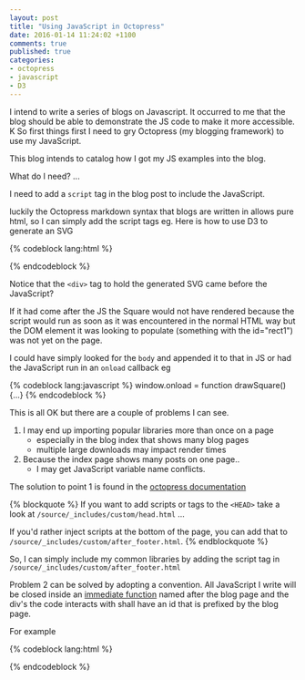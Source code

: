 ```yaml
---
layout: post
title: "Using JavaScript in Octopress"
date: 2016-01-14 11:24:02 +1100
comments: true
published: true
categories: 
- octopress
- javascript
- D3
---
```


I intend to write a series of blogs on Javascript. It occurred to me that the blog should be able to demonstrate the JS code to make it more accessible.
K
So first things first I need to gry Octopress (my blogging framework) to use my JavaScript.

This blog intends to catalog how I got my JS examples into the blog. <!--more-->

What do I need? ... 

I need to add a `script` tag in the blog post to include the JavaScript.

luckily the Octopress markdown syntax that blogs are written in allows pure html, so I can simply add the script tags
eg. Here is how to use D3 to generate an SVG

{% codeblock lang:html %}
<div id="rect1" class="chart"></div>

<script type="text/javascript" src="https://cdnjs.cloudflare.com/ajax/libs/d3/3.5.12/d3.min.js"></script>

<script>
var square = d3.select("#rect1");

var svgContainer = square.append("svg")
    .attr("width", 100).attr("height", 100);

//Draw the Rectangle
var rectangle = svgContainer.append("rect")
    .attr("x", 10).attr("y", 10).attr("width", 50)
    .attr("height", 60).attr("fill", "red")
    .attr("stroke", "blue").attr("stroke-width", 5);
</script>
{% endcodeblock %}

<div id="jsinocto20160114-rect1" class="chart"></div>


Notice that the `<div>` tag to hold the generated SVG came before the JavaScript?

If it had come after the JS the Square would not have rendered because the script would run as soon as it was encountered in the normal HTML way but the DOM element it was looking to populate (something with the id="rect1") was not yet on the page.

I could have simply looked for the `body` and appended it to that in JS or had the JavaScript run in an `onload` callback eg

{% codeblock lang:javascript %}
window.onload = function drawSquare() {...}
{% endcodeblock %}

This is all OK but there are a couple of problems I can see.

1. I may end up importing popular libraries more than once on a page
    - especially in the blog index that shows many blog pages
    - multiple large downloads may impact render times
2. Because the index page shows many posts on one page..
    - I may get JavaScript variable name conflicts.
  
The solution to point 1 is found in the [octopress documentation](http://octopress.org/docs/theme/template/)

{% blockquote %}
If you want to add scripts or tags to the `<HEAD>` take a look at `/source/_includes/custom/head.html` ...

If you'd rather inject scripts at the bottom of the page, you can add that to `/source/_includes/custom/after_footer.html`.
{% endblockquote %}

So, I can simply include my common libraries by adding the script tag in `/source/_includes/custom/after_footer.html`

Problem 2 can be solved by adopting a convention. All JavaScript I write will be closed inside an [immediate function](https://en.wikipedia.org/wiki/Immediately-invoked_function_expression) named after the blog page and the div's the code interacts with shall have an id that is prefixed by the blog page. 

For example

{% codeblock lang:html %}
<div id="blogpost1-rect1" class="chart"></div>

<script>
(function blogpost1() {
var square = d3.select("#blogpost1-rect1");

var svgContainer = square.append("svg")
    .attr("width", 100).attr("height", 100);

//Draw the Rectangle
var rectangle = svgContainer.append("rect")
    .attr("x", 10).attr("y", 10).attr("width", 50)
    .attr("height", 60).attr("fill", "red")
    .attr("stroke", "blue").attr("stroke-width", 5);
})();
</script>
{% endcodeblock %}


<!-- add my JavaScript -->
<script>
(function jsinocto20160114() {
var square = d3.select("#jsinocto20160114-rect1");

var svgContainer = square.append("svg")
    .attr("width", 100).attr("height", 100);

//Draw the Rectangle
var rectangle = svgContainer.append("rect")
    .attr("x", 10).attr("y", 10).attr("width", 50)
    .attr("height", 60).attr("fill", "red")
    .attr("stroke", "blue").attr("stroke-width", 5);
})();
</script>
  

